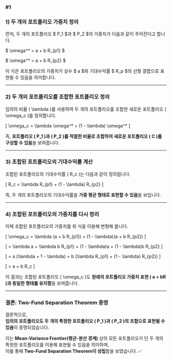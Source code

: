 ### #1

### **1) 두 개의 포트폴리오 가중치 정의**  
먼저, 두 개의 포트폴리오 $ P_1 $과 $ P_2 $의 가중치가 다음과 같이 주어진다고 합니다.  

$ \omega^* = a + b R_{p1} $

$ \omega^* = a + b R_{p2} $

이 식은 포트폴리오의 가중치가 상수 $ a $와 기대수익률 $ R_p $의 선형 결합으로 표현될 수 있음을 의미합니다.  

---

### **2) 두 개의 포트폴리오를 조합한 포트폴리오 정의**  
임의의 비율 \( \lambda \)를 사용하여 두 개의 포트폴리오를 조합한 새로운 포트폴리오 \( \omega_c \)를 정의합니다.  

\[
\omega_c = \lambda \omega^* + (1 - \lambda) \omega^*
\]

즉, **포트폴리오 \( P_1 \)과 \( P_2 \)를 적절한 비율로 조합하여 새로운 포트폴리오 \( C \)를 구성할 수 있음**을 보여줍니다.  

---

### **3) 조합된 포트폴리오의 기대수익률 계산**  
조합된 포트폴리오의 기대수익률 \( R_c \)는 다음과 같이 정의됩니다.  

\[
R_c = \lambda R_{p1} + (1 - \lambda) R_{p2}
\]

즉, 두 개의 포트폴리오의 기대수익률을 **가중 평균 형태로 표현할 수 있음**을 보입니다.  

---

### **4) 조합된 포트폴리오의 가중치를 다시 정리**  
이제 조합된 포트폴리오의 가중치를 위 식을 이용해 변형해 봅니다.  

\[
\omega_c = \lambda (a + b R_{p1}) + (1 - \lambda)(a + b R_{p2})
\]

\[
= \lambda a + \lambda b R_{p1} + (1 - \lambda)a + (1 - \lambda)b R_{p2}
\]

\[
= a (\lambda + 1 - \lambda) + b (\lambda R_{p1} + (1 - \lambda) R_{p2})
\]

\[
= a + b R_c
\]

이 결과는 조합된 포트폴리오 \( \omega_c \)도 **원래의 포트폴리오 가중치 표현 \( a + bR \)과 동일한 형태를 유지함**을 보여줍니다.  

---

### **결론: Two-Fund Separation Theorem 증명**  
결론적으로,  
**임의의 포트폴리오도 두 개의 특정한 포트폴리오 \( P_1 \)과 \( P_2 \)의 조합으로 표현될 수 있음**이 증명되었습니다.  

이는 **Mean-Variance Frontier(평균-분산 경계)** 상의 모든 포트폴리오가 단 두 개의 특정한 포트폴리오를 이용해 표현될 수 있음을 의미하며,  
이를 통해 **Two-Fund Separation Theorem이 성립**함을 보였습니다. ✅
